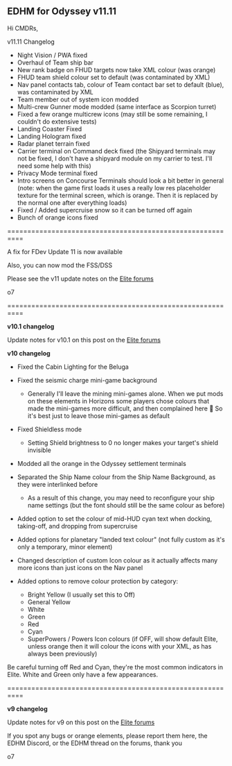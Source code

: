 ## EDHM for Odyssey v11.11

Hi CMDRs,

v11.11 Changelog

- Night Vision / PWA fixed
- Overhaul of Team ship bar
- New rank badge on FHUD targets now take XML colour (was orange)
- FHUD team shield colour set to default (was contaminated by XML)
- Nav panel contacts tab, colour of Team contact bar set to default (blue), was contaminated by XML
- Team member out of system icon modded
- Multi-crew Gunner mode modded (same interface as Scorpion turret)
- Fixed a few orange multicrew icons (may still be some remaining, I couldn't do extensive tests)
- Landing Coaster Fixed
- Landing Hologram fixed
- Radar planet terrain fixed
- Carrier terminal on Command deck fixed (the Shipyard terminals may not be fixed, I don't have a shipyard module on my carrier to test. I'll need some help with this)
- Privacy Mode terminal fixed
- Intro screens on Concourse Terminals should look a bit better in general (note: when the game first loads it uses a really low res placeholder texture for the terminal screen, which is orange. Then it is replaced by the normal one after everything loads) 
- Fixed / Added supercruise snow so it can be turned off again
- Bunch of orange icons fixed

==========================================================

A fix for FDev Update 11 is now available

Also, you can now mod the FSS/DSS

Please see the v11 update notes on the [Elite forums](https://forums.frontier.co.uk/threads/elite-dangerous-hud-mod-edhm.557033/post-9780847)

o7

==========================================================

**v10.1 changelog**

Update notes for v10.1 on this post on the [Elite forums](https://forums.frontier.co.uk/threads/elite-dangerous-hud-mod-edhm.557033/post-9742669)

**v10 changelog**

- Fixed the Cabin Lighting for the Beluga

- Fixed the seismic charge mini-game background
  - Generally I'll leave the mining mini-games alone. When we put mods on these elements in Horizons some players chose colours that made the mini-games more difficult, and then complained here 🙂 So it's best just to leave those mini-games as default

- Fixed Shieldless mode 
  - Setting Shield brightness to 0 no longer makes your target's shield invisible 

- Modded all the orange in the Odyssey settlement terminals

- Separated the Ship Name colour from the Ship Name Background, as they were interlinked before
  - As a result of this change, you may need to reconfigure your ship name settings (but the font should still be the same colour as before)

- Added option to set the colour of mid-HUD cyan text when docking, taking-off, and dropping from supercruise

- Added options for planetary "landed text colour" (not fully custom as it's only a temporary, minor element)

- Changed description of custom Icon colour as it actually affects many more icons than just icons on the Nav panel

- Added options to remove colour protection by category:
  - Bright Yellow (I usually set this to Off)
  - General Yellow
  - White
  - Green
  - Red
  - Cyan
  - SuperPowers / Powers Icon colours (if OFF, will show default Elite, unless orange then it will colour the icons with your XML, as has always been previously)

Be careful turning off Red and Cyan, they're the most common indicators in Elite. White and Green only have a few appearances.

==========================================================

**v9 changelog**

Update notes for v9 on this post on the [Elite forums](https://forums.frontier.co.uk/threads/elite-dangerous-hud-mod-edhm.557033/post-9708834)

If you spot any bugs or orange elements, please report them here, the EDHM Discord, or the EDHM thread on the forums, thank you

o7
